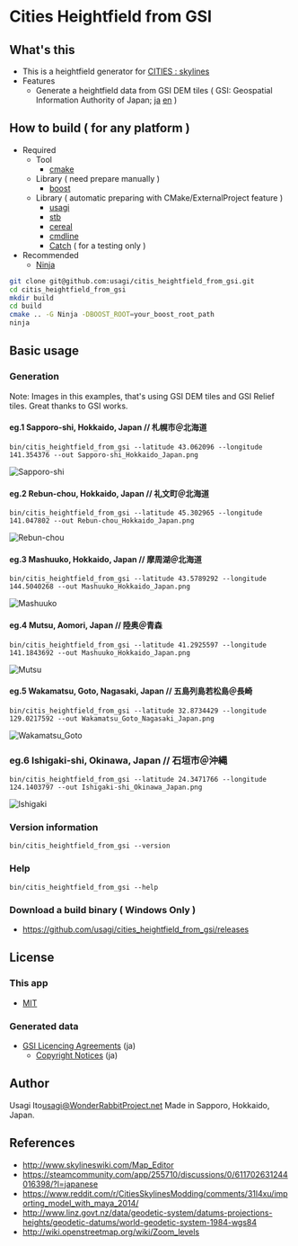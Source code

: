 # Cities Heightfield from GSI

## What's this

- This is a heightfield generator for [CITIES : skylines](http://store.steampowered.com/app/255710)
- Features
    - Generate a heightfield data from GSI DEM tiles ( GSI: Geospatial Information Authority of Japan; [ja](http://www.gsi.go.jp/) [en](http://www.gsi.go.jp/ENGLISH/) )

## How to build ( for any platform )

- Required
    - Tool
        - [cmake](https://github.com/Kitware/CMake)
    - Library ( need prepare manually )
        - [boost](https://github.com/boostorg/boost)
    - Library ( automatic preparing with CMake/ExternalProject feature )
        - [usagi](https://github.com/usagi/usagi)
        - [stb](https://github.com/nothings/stb)
        - [cereal](https://github.com/USCiLab/cereal)
        - [cmdline](https://github.com/tanakh/cmdline)
        - [Catch](https://github.com/philsquared/Catch) ( for a testing only )
- Recommended
    - [Ninja](https://github.com/ninja-build/ninja)

```sh
git clone git@github.com:usagi/citis_heightfield_from_gsi.git
cd citis_heightfield_from_gsi
mkdir build
cd build
cmake .. -G Ninja -DBOOST_ROOT=your_boost_root_path
ninja
```

## Basic usage

### Generation

Note: Images in this examples, that's using GSI DEM tiles and GSI Relief tiles. Great thanks to GSI works.

#### eg.1 Sapporo-shi, Hokkaido, Japan // 札幌市＠北海道

```
bin/citis_heightfield_from_gsi --latitude 43.062096 --longitude 141.354376 --out Sapporo-shi_Hokkaido_Japan.png
```

![Sapporo-shi](image/Sapporo-shi_Hokkaido_Japan.png)

#### eg.2 Rebun-chou, Hokkaido, Japan // 礼文町＠北海道

```
bin/citis_heightfield_from_gsi --latitude 45.302965 --longitude 141.047802 --out Rebun-chou_Hokkaido_Japan.png
```

![Rebun-chou](image/Rebun-chou_Hokkaido_Japan.png)

#### eg.3 Mashuuko, Hokkaido, Japan // 摩周湖＠北海道

```
bin/citis_heightfield_from_gsi --latitude 43.5789292 --longitude 144.5040268 --out Mashuuko_Hokkaido_Japan.png
```

![Mashuuko](image/Mashuuko_Hokkaido_Japan.png)

#### eg.4 Mutsu, Aomori, Japan // 陸奥＠青森

```
bin/citis_heightfield_from_gsi --latitude 41.2925597 --longitude 141.1843692 --out Mashuuko_Hokkaido_Japan.png
```

![Mutsu](image/Mutsu-shi_Aomori_Japan.png)

#### eg.5 Wakamatsu, Goto, Nagasaki, Japan // 五島列島若松島＠長崎

```
bin/citis_heightfield_from_gsi --latitude 32.8734429 --longitude 129.0217592 --out Wakamatsu_Goto_Nagasaki_Japan.png
```

![Wakamatsu_Goto](image/Wakamatsu_Goto_Nagasaki.png)

### eg.6 Ishigaki-shi, Okinawa, Japan // 石垣市＠沖縄

```
bin/citis_heightfield_from_gsi --latitude 24.3471766 --longitude 124.1403797 --out Ishigaki-shi_Okinawa_Japan.png
```

![Ishigaki](image/Ishigaki-shi_Okinawa_Japan.png)

### Version information

```
bin/citis_heightfield_from_gsi --version
```

### Help

```
bin/citis_heightfield_from_gsi --help
```

### Download a build binary ( Windows Only )

- https://github.com/usagi/cities_heightfield_from_gsi/releases

## License

### This app

- [MIT](LICENCE.md)

### Generated data

- [GSI Licencing Agreements](http://www.gsi.go.jp/LAW/2930-index.html) (ja)
    - [Copyright Notices](http://www.gsi.go.jp/LAW/2930-meizi.html) (ja)

## Author

Usagi Ito<usagi@WonderRabbitProject.net>
Made in Sapporo, Hokkaido, Japan.

## References

- http://www.skylineswiki.com/Map_Editor
- https://steamcommunity.com/app/255710/discussions/0/611702631244016398/?l=japanese
- https://www.reddit.com/r/CitiesSkylinesModding/comments/31l4xu/importing_model_with_maya_2014/
- http://www.linz.govt.nz/data/geodetic-system/datums-projections-heights/geodetic-datums/world-geodetic-system-1984-wgs84
- http://wiki.openstreetmap.org/wiki/Zoom_levels
